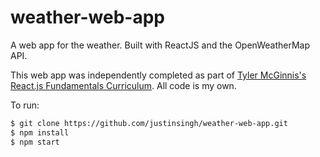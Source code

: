 # weather-web-app
A web app for the weather. Built with ReactJS and the OpenWeatherMap API.

This web app was independently completed as part of [Tyler McGinnis's React.js Fundamentals Curriculum](https://github.com/ReactjsProgram/react-fundamentals-curriculum). All code is my own.

To run:
```sh
$ git clone https://github.com/justinsingh/weather-web-app.git
$ npm install
$ npm start
```
